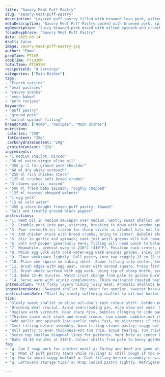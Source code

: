 ```yaml
---
title: "Savory Meat Puff Pastry"
slug: "savory-meat-puff-pastry"
description: "Layered puff pastry filled with browned lean pork, wilted greens, and crunchy nuts. Slow reduction builds flavor; freshness from greens balances meatiness. Assembly quick once filling cools. Golden, flaky crust with aromatic fill. Serve with tangy, sharp sauces to cut richness. Dairy-free version; butter replaced with oil or vegan spread possible. Substitute pork with turkey or beef for variation. Keeps well; reheat to crisp crust again. Technique focus on sealing edges to avoid leaks, scoring top to release steam without losing moisture, and texture contrasts between creamy filling and nut crunch. Meaty aroma, bubbling pastry, nutty crunch, vibrant green pockets all signal doneness."
metaDescription: "Savory Meat Puff Pastry packed with browned pork, spinach, and toasted walnuts. Golden flaky crust sealed tight, hints of vermouth and garlic meld inside."
ogDescription: "Juicy browned pork mixed with wilted spinach and crunchy walnuts inside flaky puff pastry. Golden crust scored for steam release; rustic French-inspired dish."
focusKeyphrase: "Savory Meat Puff Pastry"
date: 2025-08-14
draft: false
image: savory-meat-puff-pastry.jpg
author: "Emma"
prepTime: PT35M
cookTime: PT1H20M
totalTime: PT1H55M
recipeYield: "8 servings"
categories: ["Main Dishes"]
tags:
- "French cuisine"
- "meat pastries"
- "savory snacks"
- "oven baked"
- "pork recipes"
keywords:
- "puff pastry"
- "ground pork"
- "walnut spinach filling"
breadcrumb: ["Home", "Recipes", "Main Dishes"]
nutrition: 
 calories: "390"
 fatContent: "25g"
 carbohydrateContent: "20g"
 proteinContent: "22g"
ingredients:
- "1 medium shallot, minced"
- "30 ml extra virgin olive oil"
- "450 g (1 lb) ground pork shoulder"
- "60 ml dry white vermouth"
- "250 ml rich chicken stock"
- "125 ml crushed soft bread crumbs"
- "3 cloves garlic, minced"
- "500 ml fresh baby spinach, roughly chopped"
- "125 ml toasted chopped walnuts"
- "1 egg yolk"
- "15 ml cold water"
- "450 g store-bought frozen puff pastry, thawed"
- "Salt and freshly ground black pepper"
instructions:
- "1. Heat oil in medium saucepan over medium. Gently sweat shallot until translucent, edges golden but not brown. Adds subtle sweetness."
- "2. Crumble pork into pan, stirring, breaking it down with wooden spoon. Brown thoroughly; moist meat should start to release fat and crunch up in spots. Takes 7-9 minutes. Avoid overcrowding to get that good sear."
- "3. Pour vermouth in; listen for sharp sizzle as alcohol hits hot fat. Stir, reduce almost dry. This step deglazes pan, layers flavor."
- "4. Add chicken stock with bread crumbs; bring to simmer. Bubbles should be large and slow, not furious. Reduce uncovered, stirring occasionally until thickened and glossy, about 22 minutes. Feel free to skim any foam off top—it improves clarity and final flavor."
- "5. Stir in garlic and spinach; cook just until greens wilt but remain vibrant green, about 4 minutes. Overcooking greens ruins that fresh pop."
- "6. Salt and pepper generously here; filling will need punch to balance buttery crust later. Remove from heat, cool slightly before adding walnuts—gives that surprise crunch in creamy meat mix."
- "7. Meanwhile, preheat oven to 210°C (410°F). Position rack center, prepare large baking sheet with parchment."
- "8. Whisk egg yolk with cold water—egg wash ensures golden, shiny crust but too watery and it can run off causing uneven browning. Use a pastry brush sparingly."
- "9. Flour workspace lightly. Roll pastry into two roughly 23 cm (9 in) squares. Keep edges neat; uneven dough traps air and causes bubbles in oven."
- "10. Place one square on baking sheet. Spoon filling into center, keeping 1 cm (half inch) clear all around. Less is more here to avoid soggy bottom; filling should sit snug inside fold."
- "11. Brush edges with egg wash, cover with second square. Press firmly to seal edges—don’t just poke fork marks; that weak seal invites steam leaks. Trim excess dough carefully for sharp edges."
- "12. Brush whole surface with egg wash. Using tip of sharp knife, score light diagonal lines to form pattern—don’t pierce completely. Make central small vent to let steam out—reduces sogginess."
- "13. Bake 33-40 minutes. Watch crust change from pale to golden burnt sugar hue. Tap crust lightly; should sound hollow and feel firm but not dry. Let rest 10 minutes before cutting; pastry firms up as it cools, filling settles."
- "14. Serve warm with acidic complements. Think marinated roasted beets with vinegar or a fruity ketchup with sharp notes. Richness meets tartness; keeps flavor lively."
introduction: "Fat flaky layers hiding juicy meat. Aromatic shallots begin softening in warm oil; scent floats upward, promises. Ground pork gives rich base but not heavy with refined bread crumbs and slow reduction instead of quick splash. Spinach folded in late stands out bright green, a sign not overdone; fresh bite against nutty walnut crunch. Venting vent on top avoids soggy mess inside, a trap many fall into. Learned from past attempts—no rushing dry-down of sauce or risk waxy soggy dough. Egg wash, just right—not gloppy, not thin—coats crisp outer shell. Oven’s humming fills kitchen, fills soul. Slicing through reveals steamy pockets of savory goodness, winter comfort. Cherry acidity cuts richness clean."
ingredientsNote: "Swapped shallot for onion for gentler, sweeter base—onions can be harsher raw. Pork shoulder preference for fattiness; lean mince dries out fast. Vermouth instead of white wine—more nuanced, less acidic. Chicken stock replacement: homemade or store-bought, avoid flavorless broth. Bread crumbs from day-old baguette, crushed coarse; finer crumbs risk gummy filling. Spinach in place of arugula; maintains color longer under heat and keeps bitterness lower—arugula can turn bitter hot. Toasted walnuts swap pacanes; more accessible, toasted for deeper flavor and crunch contrast. Egg yolk only for richer shine, water thins just enough. Puff pastry pre-thawed for plasticity, store-bought saves time but aim for butter-based, not margarine. Salt and pepper late to avoid drying meat out early, flavor layers better added near end."
instructionsNote: "Start by slowly softening shallot in oil—not butter here, helps dairy-free version and avoids burning. Color signals step completion. Browning meat till deep color—no steam, intense pan heat but control to prevent burning. Deglaze with vermouth; sharp hiss tells you pan is hot enough—reduce almost dry enhances flavors without bitterness. Thickening with stock and crumbs creates binding but avoids dry texture. Add garlic last to keep flavor pungent, spinach just wilts to keep color and freshness. Cooling filling before assembly crucial: warm filling steams pastry, makes soggy bottom. Roll pastry carefully; too thin causes tearing, too thick feels doughy. Egg wash is gloss and binder for seal; be controlled in use—excess ruins final texture. Score surface shallowly, letting steam vent longer through center hole. Bake until crust color and sound signals crispness. Resting keeps structure intact for clean slicing. Serve promptly with tart side to counter richness—balance is essential."
tips:
- "Slowly sweat shallot in olive oil—don’t rush colour shift. Golden edges, not brown. Sweet notes emerge here, sets base. Watch pan heat carefully; too hot burns. Use medium heat. Moisture releases, faint aroma signals ready."
- "Browning meat crucial. Avoid overcrowding pan, else stew not sear. Stir often, break clumps with wooden spoon. Look for fat sweating, bits crisping up, sound changes from sizzle to calmer pop. 7-9 mins usually. No steam hiss means dry sear happening."
- "Deglaze with vermouth. Hear sharp hiss, bubbles clinging to side pan. Reduce almost dry, thick film on bottom. It’s flavour glue. Skip if too wet; bitterness creeps if overdone. Careful stirring; avoid scraping up burnt bits harshly."
- "Thicken sauce with stock and bread crumbs. Low simmer bubbles—not roiling frenzy. Stir sometimes, skim foam—it dulls flavour, muddies clarity. Glossy texture cues reduction done. Timing varies; use feel not timer only."
- "Add garlic and spinach last—garlic cooks fast, no bitterness if brief. Spinach wilt bright green, not limp dark. Overcooked greens dull flavour, lose freshness. Spinach type matters—fresh baby stands heat, retains crunch subtlety."
- "Cool filling before assembly. Warm filling steams pastry; soggy bottom risk. Add toasted walnuts cold, crunch surprise trusted from past slips. Timing critical to seal pastry properly. Egg wash waters down edges if too wet; brush sparingly."
- "Roll pastry to even thickness—not too thin, avoid tearing; too thick stays doughy. Dust lightly with flour; less is more. Cut neat edges for clean seals. Seal tight, press firmly; weak seal burns steam escape, soggier filling."
- "Score top shallow diagonal lines for patterns. Vent hole at center key—steam needs escape or pastry sogs in middle. Knife tip only, don’t pierce deep. Check bake via sound; tap crust hollow, feel firm but pliable—not dry crack."
- "Bake 33-40 minutes at 210°C. Colour shifts from pale to honey golden then burnt sugar edges hints doneness. Rest 10 minutes post bake; pastry firms, filling sets. Cut too soon and filling oozes sloppy, crust tears. Patience matters here."
faq:
- "q: Can I swap pork for another meat? a: Turkey and beef are good alternatives. Turkey leaner, cook times similar. Beef gives deeper flavour; risk drying, so add fat or moisture. Adjust seasoning slightly. Ground chicken less ideal—too soft, lacks fat."
- "q: What if puff pastry tears while rolling? a: Chill dough if too soft. Flour workspace lightly only. Over-flouring toughens crust; under-flouring risks stick. Patch tears with scraps of dough pressed firmly. Work quickly to avoid warming dough, cracks form fast."
- "q: How to avoid soggy bottom? a: Cool filling before assembly crucial. Hot filling releases steam inside pastry. Egg wash on edges seals moisture escape. Score crust well, vent hole mandatory. Baking sheet lined with parchment prevents sticking and helps even bake."
- "q: Leftovers storage tips? a: Wrap cooled pastry tightly. Refrigerate up to 3 days. Reheat in oven to crisp again, not microwave or soggy. Freeze assembled before baking, thaw overnight in fridge. Bake straight from fridge but add few minutes bake time."

---
```

